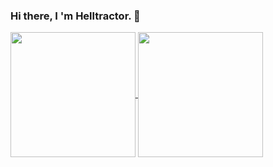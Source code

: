 ### Hi there, I 'm Helltractor. 👋
<a href="#">
  <img height="200" align="center" src="https://github-readme-stats.vercel.app/api?username=Helltractor&count_private=true&show_icons=true&icon_color=0366d6" />
</a>
<a href="#">
  <img height="200" align="center" src="https://github-readme-stats.vercel.app/api/top-langs/?username=Helltractor&layout=compact&langs_count=6&card_width=320" />
</a>
